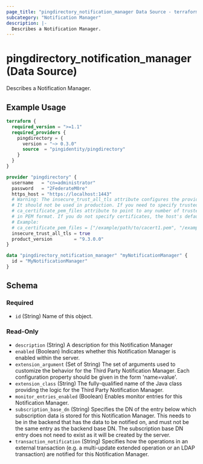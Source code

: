```yaml
---
page_title: "pingdirectory_notification_manager Data Source - terraform-provider-pingdirectory"
subcategory: "Notification Manager"
description: |-
  Describes a Notification Manager.
---
```


# pingdirectory_notification_manager (Data Source)

Describes a Notification Manager.

## Example Usage

```terraform
terraform {
  required_version = ">=1.1"
  required_providers {
    pingdirectory = {
      version = "~> 0.3.0"
      source  = "pingidentity/pingdirectory"
    }
  }
}

provider "pingdirectory" {
  username   = "cn=administrator"
  password   = "2FederateM0re"
  https_host = "https://localhost:1443"
  # Warning: The insecure_trust_all_tls attribute configures the provider to trust any certificate presented by the PingDirectory server.
  # It should not be used in production. If you need to specify trusted CA certificates, use the
  # ca_certificate_pem_files attribute to point to any number of trusted CA certificate files
  # in PEM format. If you do not specify certificates, the host's default root CA set will be used.
  # Example:
  # ca_certificate_pem_files = ["/example/path/to/cacert1.pem", "/example/path/to/cacert2.pem"]
  insecure_trust_all_tls = true
  product_version        = "9.3.0.0"
}

data "pingdirectory_notification_manager" "myNotificationManager" {
  id = "MyNotificationManager"
}
```

<!-- schema generated by tfplugindocs -->
## Schema

### Required

- `id` (String) Name of this object.

### Read-Only

- `description` (String) A description for this Notification Manager
- `enabled` (Boolean) Indicates whether this Notification Manager is enabled within the server.
- `extension_argument` (Set of String) The set of arguments used to customize the behavior for the Third Party Notification Manager. Each configuration property should be given in the form 'name=value'.
- `extension_class` (String) The fully-qualified name of the Java class providing the logic for the Third Party Notification Manager.
- `monitor_entries_enabled` (Boolean) Enables monitor entries for this Notification Manager.
- `subscription_base_dn` (String) Specifies the DN of the entry below which subscription data is stored for this Notification Manager. This needs to be in the backend that has the data to be notified on, and must not be the same entry as the backend base DN. The subscription base DN entry does not need to exist as it will be created by the server.
- `transaction_notification` (String) Specifies how the operations in an external transaction (e.g. a multi-update extended operation or an LDAP transaction) are notified for this Notification Manager.

